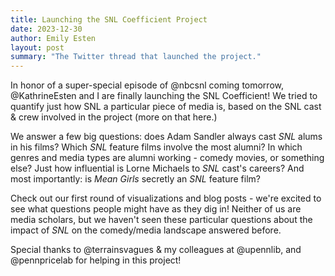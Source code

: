 ```yaml
---
title: Launching the SNL Coefficient Project
date: 2023-12-30
author: Emily Esten
layout: post
summary: "The Twitter thread that launched the project."
---
```


In honor of a super-special episode of @nbcsnl coming tomorrow, @KathrineEsten and I are finally launching the SNL Coefficient! We tried to quantify just how SNL a particular piece of media is, based on the SNL cast & crew involved in the project (more on that here.)

We answer a few big questions: does Adam Sandler always cast *SNL* alums in his films? Which *SNL* feature films involve the most alumni? In which genres and media types are alumni working - comedy movies, or something else? Just how influential is Lorne Michaels to *SNL* cast's careers? And most importantly: is *Mean Girls* secretly an *SNL* feature film?

Check out our first round of visualizations and blog posts -  we're excited to see what questions people might have as they dig in! Neither of us are media scholars, but we haven't seen these particular questions about the impact of *SNL* on the comedy/media landscape answered before.

Special thanks to @terrainsvagues & my colleagues at @upennlib, and @pennpricelab for helping in this project!
